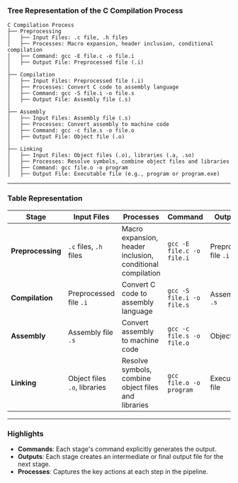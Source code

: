 ### **Tree Representation of the C Compilation Process**

```
C Compilation Process
├── Preprocessing
│   ├── Input Files: .c file, .h files
│   ├── Processes: Macro expansion, header inclusion, conditional compilation
│   ├── Command: gcc -E file.c -o file.i
│   ├── Output File: Preprocessed file (.i)
│
├── Compilation
│   ├── Input Files: Preprocessed file (.i)
│   ├── Processes: Convert C code to assembly language
│   ├── Command: gcc -S file.i -o file.s
│   ├── Output File: Assembly file (.s)
│
├── Assembly
│   ├── Input Files: Assembly file (.s)
│   ├── Processes: Convert assembly to machine code
│   ├── Command: gcc -c file.s -o file.o
│   ├── Output File: Object file (.o)
│
├── Linking
│   ├── Input Files: Object files (.o), libraries (.a, .so)
│   ├── Processes: Resolve symbols, combine object files and libraries
│   ├── Command: gcc file.o -o program
│   ├── Output File: Executable file (e.g., program or program.exe)
```

---

### **Table Representation**

| **Stage**          | **Input Files**                | **Processes**                              | **Command**                       | **Output File**         |
|---------------------|--------------------------------|--------------------------------------------|------------------------------------|-------------------------|
| **Preprocessing**   | `.c` files, `.h` files        | Macro expansion, header inclusion, conditional compilation | `gcc -E file.c -o file.i`         | Preprocessed file `.i`  |
| **Compilation**     | Preprocessed file `.i`        | Convert C code to assembly language        | `gcc -S file.i -o file.s`         | Assembly file `.s`      |
| **Assembly**        | Assembly file `.s`            | Convert assembly to machine code           | `gcc -c file.s -o file.o`         | Object file `.o`        |
| **Linking**         | Object files `.o`, libraries  | Resolve symbols, combine object files and libraries | `gcc file.o -o program`           | Executable file         |

---

### **Highlights**
- **Commands**: Each stage's command explicitly generates the output.
- **Outputs**: Each stage creates an intermediate or final output file for the next stage.
- **Processes**: Captures the key actions at each step in the pipeline.